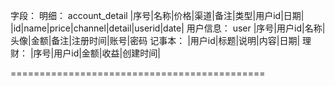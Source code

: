 字段：
明细：
account_detail
|序号|名称|价格|渠道|备注|类型|用户id|日期|
|id|name|price|channel|detail|userid|date|
用户信息：
user
|序号|用户id|名称|头像|金额|备注|注册时间|账号|密码
记事本：
|用户id|标题|说明|内容|日期|
理财：
|序号|用户id|金额|收益|创建时间|

============================================

